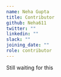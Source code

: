 ```yaml
---
name: Neha Gupta
title: Contributor
github: Neha611
twitter: ""
linkedin: ""
slack: ""
joining_date: ""
role: contributor
---
```


Still waiting for this
